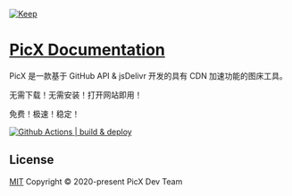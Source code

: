 <a href="https://github.com/XPoet/picx"><img align="center" alt="Keep" src="https://cdn.jsdelivr.net/gh/XPoet/image-hosting@master/FE-Cheerleaders/FEC-Card.76dbi8n1bkk0.png"></a>

# [PicX Documentation](https://picx-docs.xpoet.cn)

PicX 是一款基于 GitHub API & jsDelivr 开发的具有 CDN 加速功能的图床工具。

无需下载！无需安装！打开网站即用！

免费！极速！稳定！

<a href="https://github.com/picx-dev/picx-docs/actions" target="_blank" rel="noopener noreferrer">
  <img src="https://github.com/picx-dev/picx-docs/workflows/deploy/badge.svg" alt="Github Actions | build & deploy">
</a>

## License

[MIT](https://github.com/picx-dev/picx-docs/blob/master/LICENSE) Copyright © 2020-present PicX Dev Team